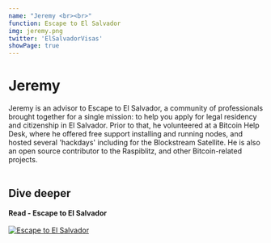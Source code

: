 ```yaml
---
name: "Jeremy <br><br>"
function: Escape to El Salvador
img: jeremy.png
twitter: 'ElSalvadorVisas'
showPage: true
---
```


# Jeremy
 
Jeremy is an advisor to Escape to El Salvador, a community of professionals brought together for a single mission: to help you apply for legal residency and citizenship in El Salvador. Prior to that, he volunteered at a Bitcoin Help Desk, where he offered free support installing and running nodes, and hosted several 'hackdays' including for the Blockstream Satellite. He is also an open source contributor to the Raspiblitz, and other Bitcoin-related projects.
<br><br>

## Dive deeper


<div class="grid grid-cols-2 gap-5">
<div class="p-3 my-2">

**Read - Escape to El Salvador**  <br><br>
[![Escape to El Salvador](/2022/content/escape.png)](https://escapetoelsalvador.org/)
</div>

</div>

<br>




